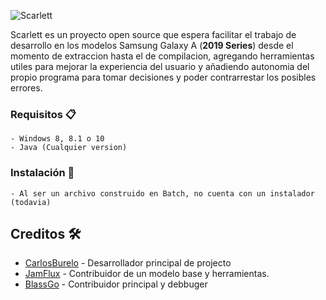 ![Scarlett](https://carlos-burelo.github.io/Scarlett/assets/Banner.png)

Scarlett es un proyecto open source que espera facilitar el trabajo de desarrollo en los modelos
Samsung Galaxy A (**2019 Series**) desde el momento de extraccion hasta el de compilacion, agregando
herramientas utiles para mejorar la experiencia del usuario y añadiendo autonomia del propio programa
para tomar decisiones y poder contrarrestar los posibles errores.


### Requisitos 📋

```
- Windows 8, 8.1 o 10
- Java (Cualquier version)
```

### Instalación 🔧

```
- Al ser un archivo construido en Batch, no cuenta con un instalador (todavia)
```
## Creditos 🛠️

* [CarlosBurelo](https://github.com/carlos-burelo) - Desarrollador principal de projecto
* [JamFlux](https://github.com/jamflux/) - Contribuidor de un modelo base y herramientas.
* [BlassGo](https://github.com/no-se-su.user/) - Contribuidor principal y debbuger
